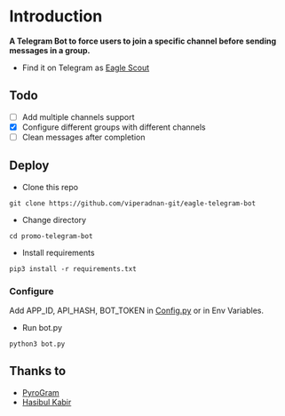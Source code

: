 # Introduction
**A Telegram Bot to force users to join a specific channel before sending messages in a group.**
- Find it on Telegram as [Eagle Scout](https://t.me/EagleScoutBot)

## Todo
- [ ] Add multiple channels support
- [X] Configure different groups with different channels
- [ ] Clean messages after completion

## Deploy

- Clone this repo
```
git clone https://github.com/viperadnan-git/eagle-telegram-bot
```
- Change directory
```
cd promo-telegram-bot
```
- Install requirements
```
pip3 install -r requirements.txt
```

### Configure
Add APP_ID, API_HASH, BOT_TOKEN in [Config.py](Config.py) or in Env Variables.

- Run bot.py
```
python3 bot.py
```

## Thanks to
- [PyroGram](https://PyroGram.org)
- [Hasibul Kabir](https://GitHub.com/hasibulkabir)
